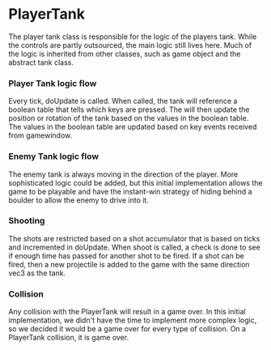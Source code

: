 # PlayerTank
The player tank class is responsible for the logic of the players tank. While the 
controls are partly outsourced, the main logic still lives here. Much of the logic
is inherited from other classes, such as game object and the abstract tank class.

### Player Tank logic flow
Every tick, doUpdate is called. When called, the tank will reference a boolean
table that tells which keys are pressed. The will then update the position or
rotation of the tank based on the values in the boolean table. The values in 
the boolean table are updated based on key events received from gamewindow.

### Enemy Tank logic flow
The enemy tank is always moving in the direction of the player. More 
sophisticated logic could be added, but this initial implementation allows the game
to be playable and have the instant-win strategy of hiding behind a boulder to allow
the enemy to drive into it.

### Shooting
The shots are restricted based on a shot accumulator that is based on ticks
and incremented in doUpdate. When shoot is called, a check is done to see if 
enough time has passed for another shot to be fired. If a shot can be fired, 
then a new projectile is added to the game with the same direction vec3 as 
the tank.

### Collision
Any collision with the PlayerTank will result in a game over. In this initial
implementation, we didn't have the time to implement more complex logic, so
we decided it would be a game over for every type of collision. On a PlayerTank
collision, it is game over.